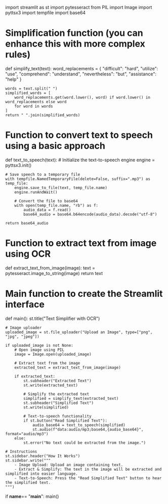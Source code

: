 import streamlit as st
import pytesseract
from PIL import Image
import pyttsx3
import tempfile
import base64

# Simplification function (you can enhance this with more complex rules)
def simplify_text(text):
    word_replacements = {
        "difficult": "hard",
        "utilize": "use",
        "comprehend": "understand",
        "nevertheless": "but",
        "assistance": "help"
    }
    
    words = text.split(" ")
    simplified_words = [
        word_replacements.get(word.lower(), word) if word.lower() in word_replacements else word
        for word in words
    ]
    return " ".join(simplified_words)

# Function to convert text to speech using a basic approach
def text_to_speech(text):
    # Initialize the text-to-speech engine
    engine = pyttsx3.init()
    
    # Save speech to a temporary file
    with tempfile.NamedTemporaryFile(delete=False, suffix=".mp3") as temp_file:
        engine.save_to_file(text, temp_file.name)
        engine.runAndWait()
        
        # Convert the file to base64
        with open(temp_file.name, "rb") as f:
            audio_data = f.read()
            base64_audio = base64.b64encode(audio_data).decode("utf-8")
            
    return base64_audio

# Function to extract text from image using OCR
def extract_text_from_image(image):
    text = pytesseract.image_to_string(image)
    return text

# Main function to create the Streamlit interface
def main():
    st.title("Text Simplifier with OCR")
    
    # Image uploader
    uploaded_image = st.file_uploader("Upload an Image", type=["png", "jpg", "jpeg"])
    
    if uploaded_image is not None:
        # Open image using PIL
        image = Image.open(uploaded_image)
        
        # Extract text from the image
        extracted_text = extract_text_from_image(image)
        
        if extracted_text:
            st.subheader("Extracted Text")
            st.write(extracted_text)
            
            # Simplify the extracted text
            simplified = simplify_text(extracted_text)
            st.subheader("Simplified Text")
            st.write(simplified)
            
            # Text-to-speech functionality
            if st.button("Read Simplified Text"):
                audio_base64 = text_to_speech(simplified)
                st.audio(f"data:audio/mp3;base64,{audio_base64}", format="audio/mp3")
        else:
            st.error("No text could be extracted from the image.")
    
    # Instructions
    st.sidebar.header("How It Works")
    st.sidebar.write("""
        - Image Upload: Upload an image containing text.
        - Extract & Simplify: The text in the image will be extracted and simplified into easier language.
        - Text-to-Speech: Press the "Read Simplified Text" button to hear the simplified text.
    """)

if __name__== "__main__":
    main()
